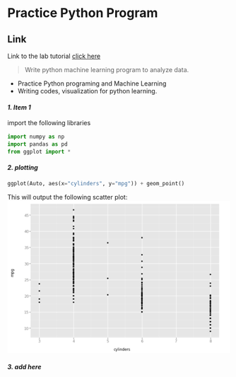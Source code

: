 # Practice Python Program

## Link
Link to the lab tutorial [click here](http://www.science.smith.edu/~jcrouser/SDS293/labs/python-intro.html)

> Write python machine learning program to analyze data.

* Practice Python programing and Machine Learning
* Writing codes, visualization for python learning.

#### *1. Item 1*
import the following libraries
```python    
import numpy as np
import pandas as pd
from ggplot import *
```

#### *2. plotting*
```python    
ggplot(Auto, aes(x="cylinders", y="mpg")) + geom_point()
```
This will output the following scatter plot:
![plot](images/scatter-plot.png)
#### *3. add here*

